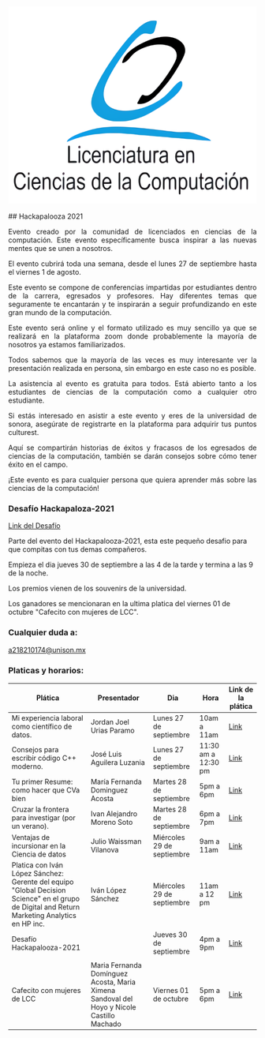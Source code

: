 <p align="center">
  <img src="https://github.com/MJVNOR/Hackapalooza-2021/blob/main/lcc.png?raw=true" alt="Sublime's custom image"/>
</p>
## Hackapalooza 2021
<p>
<div style="text-align: justify"> 
Evento creado por la comunidad de licenciados en ciencias de la computación. Este evento específicamente busca inspirar a las nuevas mentes que se unen a nosotros.
</div>
</p>
<p>
<div style="text-align: justify"> 
El evento cubrirá toda una semana, desde el lunes 27 de septiembre hasta el viernes 1 de agosto.
</div>
</p>
<p>
<div style="text-align: justify"> 
Este evento se compone de conferencias impartidas por estudiantes dentro de la carrera, egresados y profesores. Hay diferentes temas que seguramente te encantarán y te inspirarán a seguir profundizando en este gran mundo de la computación.
</div>
</p>
<p>
<div style="text-align: justify"> 
Este evento será online y el formato utilizado es muy sencillo ya que se realizará en la plataforma zoom donde probablemente la mayoría de nosotros ya estamos familiarizados.
</div>
</p>
<p>
<div style="text-align: justify"> 
Todos sabemos que la mayoría de las veces es muy interesante ver la presentación realizada en persona, sin embargo en este caso no es posible.
</div>
</p>
<p>
<div style="text-align: justify"> 
La asistencia al evento es gratuita para todos. Está abierto tanto a los estudiantes de ciencias de la computación como a cualquier otro estudiante.
</div>
</p>
<p>
<div style="text-align: justify"> 
Si estás interesado en asistir a este evento y eres de la universidad de sonora, asegúrate de registrarte en la plataforma para adquirir tus puntos culturest.
</div>
</p>
<p>
<div style="text-align: justify"> 
Aquí se compartirán historias de éxitos y fracasos de los egresados de ciencias de la computación, también se darán consejos sobre cómo tener éxito en el campo.
</div>
</p>
<p>
<div style="text-align: justify"> 
¡Este evento es para cualquier persona que quiera aprender más sobre las ciencias de la computación!
</div>
</p>

### Desafío Hackapaloza-2021
  
  [Link del Desafío](https://www.hackerrank.com/hackapalooza-2021)
  
  Parte del evento del Hackapalooza-2021, esta este pequeño desafio para que compitas con tus demas compañeros.

  Empieza el dia jueves 30 de septiembre a las 4 de la tarde y termina a las 9 de la noche.

  Los premios vienen de los souvenirs de la universidad.

  Los ganadores se mencionaran en la ultima platica del viernes 01 de octubre "Cafecito con mujeres de LCC".
  

### Cualquier duda a:
  a218210174@unison.mx

### Platicas y horarios:

| Plática                                                                                                                                        | Presentador                                                                               | Dia                        | Hora                | Link de la plática                                   |
|------------------------------------------------------------------------------------------------------------------------------------------------|-------------------------------------------------------------------------------------------|----------------------------|---------------------|------------------------------------------------------|
| Mi experiencia laboral como científico de datos.                                                                                               | Jordan Joel Urias Paramo                                                                  | Lunes 27 de septiembre     | 10am a 11am         | [Link](https://us06web.zoom.us/j/87142695599)        |
| Consejos para escribir código C++ moderno.                                                                                                     | José Luis Aguilera   Luzania                                                              | Lunes 27 de septiembre     | 11:30 am a 12:30 pm | [Link](https://us06web.zoom.us/j/88672307754)        |
| Tu primer Resume: como hacer que CVa bien                                                                                                      | María Fernanda Dominguez Acosta                                                           | Martes 28 de septiembre    | 5pm a 6pm           | [Link](https://us06web.zoom.us/j/85798609027)        |
| Cruzar la frontera para investigar (por un verano).                                                                                            | Ivan Alejandro Moreno Soto                                                                | Martes 28 de septiembre    | 6pm a 7pm           | [Link](https://us06web.zoom.us/j/88227198176)        |
| Ventajas de incursionar en la Ciencia de datos                                                                                                 | Julio Waissman Vilanova                                                                   | Miércoles 29 de septiembre | 9am a 11am          | [Link](https://us06web.zoom.us/j/87548280803)        |
| Platica con Iván López Sánchez: Gerente del equipo "Global Decision Science" en el grupo de  Digital and Return Marketing Analytics en HP inc. | Iván López Sánchez                                                                        | Miércoles 29 de septiembre | 11am a 12 pm        | [Link](https://us06web.zoom.us/j/86886414869)        |
| Desafío Hackapalooza-2021                                                                                                                      |                                                                                           | Jueves 30 de septiembre    | 4pm a 9pm          | [Link](https://www.hackerrank.com/hackapalooza-2021) |
|                                                                                                                                                |                                                                                           |                            |                     |                                                      |
| Cafecito con mujeres de LCC                                                                                                                    | Maria Fernanda Domínguez Acosta, Maria Ximena Sandoval del Hoyo y Nicole Castillo Machado | Viernes 01 de octubre      | 5pm a 6pm           | [Link](https://us06web.zoom.us/j/86758457932)        |
